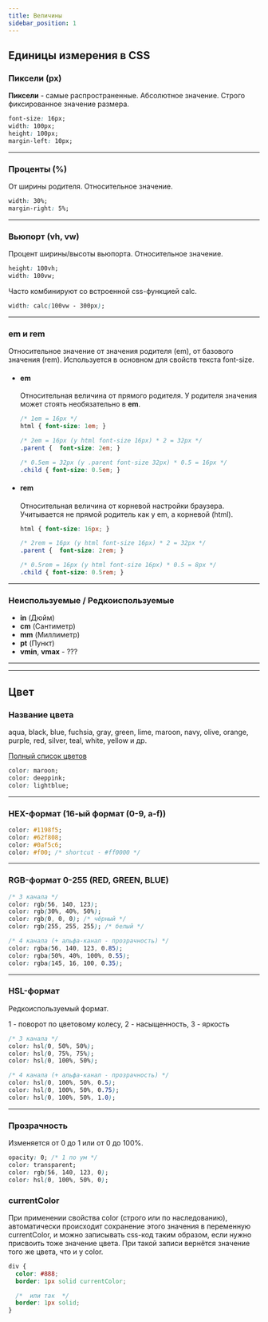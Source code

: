 ```yaml
---
title: Величины
sidebar_position: 1
---
```


## Единицы измерения в CSS

### Пиксели (px)

**Пиксели** - самые распространенные. Абсолютное значение. Строго фиксированное значение размера.

```css
font-size: 16px;
width: 100px;
height: 100px;
margin-left: 10px;
```

***

### Проценты (%)

От ширины родителя. Относительное значение. 

```css
width: 30%;
margin-right: 5%;
```

***

### Вьюпорт (vh, vw)

Процент ширины/высоты вьюпорта. Относительное значение.

```css
height: 100vh;
width: 100vw;
```

Часто комбинируют со встроенной css-функцией calc.

```css
width: calc(100vw - 300px);
```

***

### em и rem

Относительное значение от значения родителя (em), от базового значения (rem). Используется в основном для свойств текста font-size.

- #### em

  Относительная величина от прямого родителя. У родителя значения может стоять необязательно в **em**.

  ```css
  /* 1em = 16px */
  html { font-size: 1em; }

  /* 2em = 16px (у html font-size 16px) * 2 = 32px */
  .parent {  font-size: 2em; }

  /* 0.5em = 32px (у .parent font-size 32px) * 0.5 = 16px */
  .child { font-size: 0.5em; }
  ```

- #### rem

  Относительная величина от корневой настройки браузера. Учитывается не прямой родитель как у em, а корневой (html).

  ```css
  html { font-size: 16px; }

  /* 2rem = 16px (у html font-size 16px) * 2 = 32px */
  .parent {  font-size: 2rem; }

  /* 0.5rem = 16px (у html font-size 16px) * 0.5 = 8px */
  .child { font-size: 0.5rem; }
  ```
***

### Неиспользуемые / Редкоиспользуемые

- **in** (Дюйм)
- **cm** (Сантиметр) 
- **mm** (Миллиметр) 
- **pt** (Пункт)
- **vmin**, **vmax** - ???

***
***

## Цвет

### Название цвета

aqua, black, blue, fuchsia, gray, green, lime, maroon, navy, olive, orange, purple, red, silver, teal, white, yellow и др.

[Полный список цветов](https://colorscheme.ru/html-colors.html)

```css
color: maroon;
color: deeppink;
color: lightblue;
```

***

### HEX-формат (16-ый формат (0-9, a-f))

```css
color: #1198f5;
color: #62f808;
color: #0af5c6;
color: #f00; /* shortcut - #ff0000 */
```

***

### RGB-формат 0-255 (RED, GREEN, BLUE)

```css
/* 3 канала */
color: rgb(56, 140, 123);
color: rgb(30%, 40%, 50%);
color: rgb(0, 0, 0); /* чёрный */
color: rgb(255, 255, 255); /* белый */

/* 4 канала (+ альфа-канал - прозрачность) */
color: rgba(56, 140, 123, 0.85);
color: rgba(50%, 40%, 100%, 0.55);
color: rgba(145, 16, 100, 0.35);
```

***

### HSL-формат

Редкоиспользуемый формат.

1 - поворот по цветовому колесу,
2 - насыщенность,
3 - яркость

```css
/* 3 канала */
color: hsl(0, 50%, 50%);
color: hsl(0, 75%, 75%);
color: hsl(0, 100%, 50%);

/* 4 канала (+ альфа-канал - прозрачность) */
color: hsl(0, 100%, 50%, 0.5);
color: hsl(0, 100%, 50%, 0.75);
color: hsl(0, 100%, 50%, 1.0);
```

***

### Прозрачность

Изменяется от 0 до 1 или от 0 до 100%.

```css
opacity: 0; /* 1 по ум */
color: transparent;
color: rgb(56, 140, 123, 0);
color: hsl(0, 100%, 50%, 0);
```

### сurrentColor

При применении свойства color (строго или по наследованию), автоматически происходит сохранение этого значения в переменную сurrentColor, и можно записывать css-код таким образом, если нужно присвоить тоже значение цвета. При такой записи вернётся значение того же цвета, что и у color.

```css
div {
  color: #888;
  border: 1px solid currentColor;

  /*  или так  */
  border: 1px solid;
}
```
